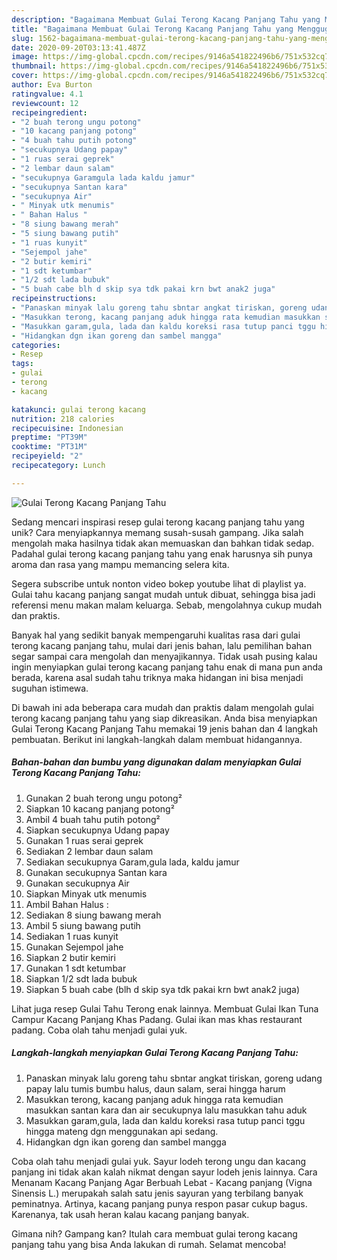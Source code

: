 ```yaml
---
description: "Bagaimana Membuat Gulai Terong Kacang Panjang Tahu yang Menggugah Selera"
title: "Bagaimana Membuat Gulai Terong Kacang Panjang Tahu yang Menggugah Selera"
slug: 1562-bagaimana-membuat-gulai-terong-kacang-panjang-tahu-yang-menggugah-selera
date: 2020-09-20T03:13:41.487Z
image: https://img-global.cpcdn.com/recipes/9146a541822496b6/751x532cq70/gulai-terong-kacang-panjang-tahu-foto-resep-utama.jpg
thumbnail: https://img-global.cpcdn.com/recipes/9146a541822496b6/751x532cq70/gulai-terong-kacang-panjang-tahu-foto-resep-utama.jpg
cover: https://img-global.cpcdn.com/recipes/9146a541822496b6/751x532cq70/gulai-terong-kacang-panjang-tahu-foto-resep-utama.jpg
author: Eva Burton
ratingvalue: 4.1
reviewcount: 12
recipeingredient:
- "2 buah terong ungu potong"
- "10 kacang panjang potong"
- "4 buah tahu putih potong"
- "secukupnya Udang papay"
- "1 ruas serai geprek"
- "2 lembar daun salam"
- "secukupnya Garamgula lada kaldu jamur"
- "secukupnya Santan kara"
- "secukupnya Air"
- " Minyak utk menumis"
- " Bahan Halus "
- "8 siung bawang merah"
- "5 siung bawang putih"
- "1 ruas kunyit"
- "Sejempol jahe"
- "2 butir kemiri"
- "1 sdt ketumbar"
- "1/2 sdt lada bubuk"
- "5 buah cabe blh d skip sya tdk pakai krn bwt anak2 juga"
recipeinstructions:
- "Panaskan minyak lalu goreng tahu sbntar angkat tiriskan, goreng udang papay lalu tumis bumbu halus, daun salam, serai hingga harum"
- "Masukkan terong, kacang panjang aduk hingga rata kemudian masukkan santan kara dan air secukupnya lalu masukkan tahu aduk"
- "Masukkan garam,gula, lada dan kaldu koreksi rasa tutup panci tggu hingga mateng dgn menggunakan api sedang."
- "Hidangkan dgn ikan goreng dan sambel mangga"
categories:
- Resep
tags:
- gulai
- terong
- kacang

katakunci: gulai terong kacang 
nutrition: 218 calories
recipecuisine: Indonesian
preptime: "PT39M"
cooktime: "PT31M"
recipeyield: "2"
recipecategory: Lunch

---
```



![Gulai Terong Kacang Panjang Tahu](https://img-global.cpcdn.com/recipes/9146a541822496b6/751x532cq70/gulai-terong-kacang-panjang-tahu-foto-resep-utama.jpg)

Sedang mencari inspirasi resep gulai terong kacang panjang tahu yang unik? Cara menyiapkannya memang susah-susah gampang. Jika salah mengolah maka hasilnya tidak akan memuaskan dan bahkan tidak sedap. Padahal gulai terong kacang panjang tahu yang enak harusnya sih punya aroma dan rasa yang mampu memancing selera kita.

Segera subscribe untuk nonton video bokep youtube lihat di playlist ya. Gulai tahu kacang panjang sangat mudah untuk dibuat, sehingga bisa jadi referensi menu makan malam keluarga. Sebab, mengolahnya cukup mudah dan praktis.

Banyak hal yang sedikit banyak mempengaruhi kualitas rasa dari gulai terong kacang panjang tahu, mulai dari jenis bahan, lalu pemilihan bahan segar sampai cara mengolah dan menyajikannya. Tidak usah pusing kalau ingin menyiapkan gulai terong kacang panjang tahu enak di mana pun anda berada, karena asal sudah tahu triknya maka hidangan ini bisa menjadi suguhan istimewa.


Di bawah ini ada beberapa cara mudah dan praktis dalam mengolah gulai terong kacang panjang tahu yang siap dikreasikan. Anda bisa menyiapkan Gulai Terong Kacang Panjang Tahu memakai 19 jenis bahan dan 4 langkah pembuatan. Berikut ini langkah-langkah dalam membuat hidangannya.

<!--inarticleads1-->

##### Bahan-bahan dan bumbu yang digunakan dalam menyiapkan Gulai Terong Kacang Panjang Tahu:

1. Gunakan 2 buah terong ungu potong²
1. Siapkan 10 kacang panjang potong²
1. Ambil 4 buah tahu putih potong²
1. Siapkan secukupnya Udang papay
1. Gunakan 1 ruas serai geprek
1. Sediakan 2 lembar daun salam
1. Sediakan secukupnya Garam,gula lada, kaldu jamur
1. Gunakan secukupnya Santan kara
1. Gunakan secukupnya Air
1. Siapkan  Minyak utk menumis
1. Ambil  Bahan Halus :
1. Sediakan 8 siung bawang merah
1. Ambil 5 siung bawang putih
1. Sediakan 1 ruas kunyit
1. Gunakan Sejempol jahe
1. Siapkan 2 butir kemiri
1. Gunakan 1 sdt ketumbar
1. Siapkan 1/2 sdt lada bubuk
1. Siapkan 5 buah cabe (blh d skip sya tdk pakai krn bwt anak2 juga)


Lihat juga resep Gulai Tahu Terong enak lainnya. Membuat Gulai Ikan Tuna Campur Kacang Panjang Khas Padang. Gulai ikan mas khas restaurant padang. Coba olah tahu menjadi gulai yuk. 

<!--inarticleads2-->

##### Langkah-langkah menyiapkan Gulai Terong Kacang Panjang Tahu:

1. Panaskan minyak lalu goreng tahu sbntar angkat tiriskan, goreng udang papay lalu tumis bumbu halus, daun salam, serai hingga harum
1. Masukkan terong, kacang panjang aduk hingga rata kemudian masukkan santan kara dan air secukupnya lalu masukkan tahu aduk
1. Masukkan garam,gula, lada dan kaldu koreksi rasa tutup panci tggu hingga mateng dgn menggunakan api sedang.
1. Hidangkan dgn ikan goreng dan sambel mangga


Coba olah tahu menjadi gulai yuk. Sayur lodeh terong ungu dan kacang panjang ini tidak akan kalah nikmat dengan sayur lodeh jenis lainnya. Cara Menanam Kacang Panjang Agar Berbuah Lebat - Kacang panjang (Vigna Sinensis L.) merupakah salah satu jenis sayuran yang terbilang banyak peminatnya. Artinya, kacang panjang punya respon pasar cukup bagus. Karenanya, tak usah heran kalau kacang panjang banyak. 

Gimana nih? Gampang kan? Itulah cara membuat gulai terong kacang panjang tahu yang bisa Anda lakukan di rumah. Selamat mencoba!
